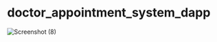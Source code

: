 # doctor_appointment_system_dapp
![Screenshot (8)](https://github.com/Programmerlogic/doctor_appointment_system_dapp/assets/90715479/24b10e72-de33-490b-ba54-d56bd58a8b26)
